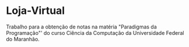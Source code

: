 # Loja-Virtual
Trabalho para a obtenção de notas na matéria "Paradigmas da Programação"' do curso Ciência da Computação da Universidade Federal do Maranhão.
